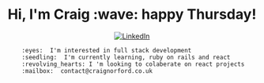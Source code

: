 <h1 align='center'>
    Hi, I'm Craig :wave: happy Thursday!
</h1>

<div style="text-align:center">
    <a href="https://www.linkedin.com/in/craig-norford-9a33838a/">
        <img alt="LinkedIn" src="https://img.shields.io/badge/linkedin-%230077B5.svg?style=for-the-badge&logo=linkedin&logoColor=white"/>
    </a>
</div>

        :eyes:  I'm interested in full stack development
        :seedling:  I'm currently learning, ruby on rails and react
        :revolving_hearts: I 'm looking to colaberate on react projects
        :mailbox:  contact@craignorford.co.uk
    

    
